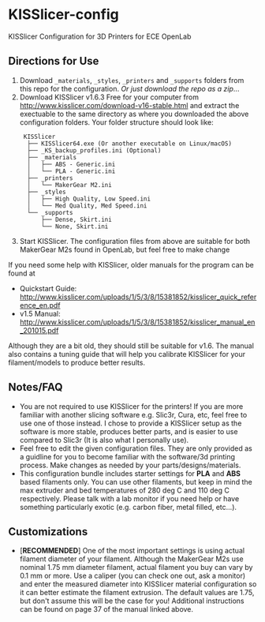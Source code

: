 # KISSlicer-config
KISSlicer Configuration for 3D Printers for ECE OpenLab

## Directions for Use

1. Download `_materials`,  `_styles`, `_printers` and `_supports` folders from this repo for the configuration. _Or just download the repo as a zip_...
2. Download KISSlicer v1.6.3 Free for your computer from http://www.kisslicer.com/download-v16-stable.html and extract the exectuable to the same directory as where you downloaded the above configuration folders.
  Your folder structure should look like:
    ```
     KISSlicer
      ├── KISSlicer64.exe (Or another executable on Linux/macOS)                
      ├── _KS_backup_profiles.ini (Optional)        
      ├── _materials                      
      │   ├── ABS - Generic.ini           
      │   └── PLA - Generic.ini           
      ├── _printers                       
      │   └── MakerGear M2.ini            
      ├── _styles                         
      │   ├── High Quality, Low Speed.ini 
      │   └── Med Quality, Med Speed.ini  
      └── _supports                       
          ├── Dense, Skirt.ini            
          └── None, Skirt.ini             
    ``` 
3. Start KISSlicer. The configuration files from above are suitable for both MakerGear M2s found in OpenLab, but feel free to make change

If you need some help with KISSlicer, older manuals for the program can be found at 

 * Quickstart Guide: http://www.kisslicer.com/uploads/1/5/3/8/15381852/kisslicer_quick_reference_en.pdf
 * v1.5 Manual: http://www.kisslicer.com/uploads/1/5/3/8/15381852/kisslicer_manual_en_201015.pdf
 
Although they are a bit old, they should still be suitable for v1.6. The manual also contains a tuning guide that will help you calibrate KISSlicer for your filament/models to produce better results.

## Notes/FAQ

 * You are not required to use KISSlicer for the printers! If you are more familiar with another slicing software e.g. Slic3r, Cura, etc, feel free to use one of those instead. I chose to provide a KISSlicer setup as the software is more stable, produces better parts, and is easier to use compared to Slic3r (It is also what I personally use). 
 * Feel free to edit the given configuration files. They are only provided as a guidline for you to become familiar with the software/3d printing process. Make changes as needed by your parts/designs/materials.
 * This configuration bundle includes starter settings for __PLA__ and __ABS__ based filaments only. You can use other filaments, but keep in mind the max extruder and bed temperatures of 280 deg C and 110 deg C respectively. Please talk with a lab monitor if you need help or have something particularly exotic (e.g. carbon fiber, metal filled, etc...).
 
 ## Customizations
 
 * [__RECOMMENDED__] One of the most important settings is using actual filament diameter of your filament. Although the MakerGear M2s use nominal 1.75 mm diameter filament, actual filament you buy can vary by 0.1 mm or more. Use a caliper (you can check one out, ask a monitor) and enter the measured diameter into KISSlicer material configuration so it can better estimate the filament extrusion. The default values are 1.75, but don't assume this will be the case for you! Additional instructions can be found on page 37 of the manual linked above.

